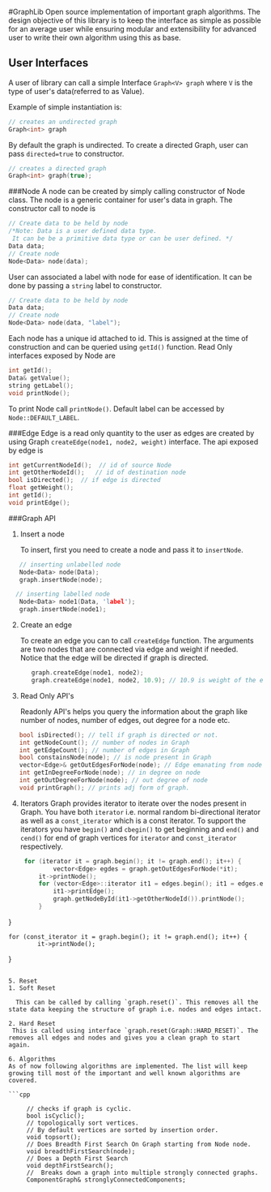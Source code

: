 #GraphLib
Open source implementation of important graph algorithms. The design objective of this library is to keep the interface as simple as possible for an average user while ensuring modular and extensibility for advanced user to write their own algorithm using this as base.

## User Interfaces
A user of library can call a simple Interface `Graph<V> graph` where `V` is the type of user's data(referred to as Value). 

Example of simple instantiation is:

```cpp
// creates an undirected graph
Graph<int> graph
```
By default the graph is undirected. To create a directed Graph, user can pass `directed=true` to constructor.

```cpp
// creates a directed graph
Graph<int> graph(true);
```
###Node
A node can be created by simply calling constructor of Node class. The node is a generic container for user's data in graph. The constructor call to node is

```cpp
// Create data to be held by node
/*Note: Data is a user defined data type.
 It can be be a primitive data type or can be user defined. */
Data data;
// Create node
Node<Data> node(data);
```

User can associated a label with node for ease of identification. It can be done by passing a `string` label to constructor.

```cpp
// Create data to be held by node
Data data;
// Create node
Node<Data> node(data, "label");
```

Each node has a unique id attached to id. This is assigned at the time of construction and can be queried using `getId()` function. Read Only interfaces exposed by Node are

```cpp
int getId();
Data& getValue();
string getLabel();
void printNode();
```
To print Node call `printNode()`. 
Default label can be accessed by `Node::DEFAULT_LABEL`.

###Edge
Edge is a read only quantity to the user as edges are created by using Graph `createEdge(node1, node2, weight)` interface.
The api exposed by edge is 

```cpp
int getCurrentNodeId();  // id of source Node
int getOtherNodeId();   // id of destination node
bool isDirected();	// if edge is directed
float getWeight(); 	
int getId();
void printEdge();
```

###Graph API
1. Insert a node

   To insert, first you need to create a node and pass it to `insertNode`.
  
  ```cpp
     // inserting unlabelled node
     Node<Data> node(Data); 
     graph.insertNode(node);
 
    // inserting labelled node
     Node<Data> node1(Data, 'label');
     graph.insertNode(node1);
  ```

2. Create an edge
   
   To create an edge you can to call `createEdge` function. The arguments are two nodes that are connected via edge and weight if needed.    
   Notice that the edge will be directed if graph is directed.

   ```cpp
      graph.createEdge(node1, node2);
      graph.createEdge(node1, node2, 10.9); // 10.9 is weight of the edge.	
   ```
3. Read Only API's

    Readonly API's helps you query the information about the graph like number of nodes, number of edges, out degree for a node etc.

  ```cpp
     bool isDirected(); // tell if graph is directed or not.
     int getNodeCount(); // number of nodes in Graph
     int getEdgeCount(); // number of edges in Graph
     bool constainsNode(node); // is node present in Graph
     vector<Edge>& getOutEdgesForNode(node); // Edge emanating from node
     int getInDegreeForNode(node); // in degree on node
     int getOutDegreeForNode(node); // out degree of node
     void printGraph(); // prints adj form of graph.
  ```

4. Iterators
   Graph provides iterator to iterate over the nodes present in Graph. You have both `iterator` i.e. normal random bi-directional iterator as well as a `const_iterator` which is a const iterator. 
   To support the iterators you have `begin()` and `cbegin()` to get beginning and `end()` and `cend()` for end of graph vertices for `iterator` and `const_iterator` respectively. 

   ```cpp
	for (iterator it = graph.begin(); it != graph.end(); it++) {
      		vector<Edge> egdes = graph.getOutEdgesForNode(*it);
		it->printNode();
		for (vector<Edge>::iterator it1 = edges.begin(); it1 = edges.end(); it1++) {
			it1->printEdge();
			graph.getNodeById(it1->getOtherNodeId()).printNode();
        }
 }

	for (const_iterator it = graph.begin(); it != graph.end(); it++) {
      		it->printNode();
 }
   ```

5. Reset
 1. Soft Reset

     This can be called by calling `graph.reset()`. This removes all the state data keeping the structure of graph i.e. nodes and edges intact.

 2. Hard Reset
    This is called using interface `graph.reset(Graph::HARD_RESET)`. The removes all edges and nodes and gives you a clean graph to start again.

6. Algorithms
   As of now following algorithms are implemented. The list will keep growing till most of the important and well known algorithms are covered.

  ```cpp
        
        // checks if graph is cyclic.   
        bool isCyclic();  
        // topologically sort vertices.  
        // By default vertices are sorted by insertion order.  
        void topsort();  
        // Does Breadth First Search On Graph starting from Node node.  
        void breadthFirstSearch(node);   
        // Does a Depth First Search  
        void depthFirstSearch();  
        //  Breaks down a graph into multiple strongly connected graphs.
        ComponentGraph& stronglyConnectedComponents;
  ```
